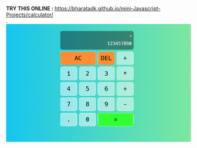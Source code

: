 **TRY THIS ONLINE :** https://bharatadk.github.io/mini-Javascript-Projects/calculator/
<br>.
<img src="https://github.com/bharatadk/mini-Javascript-Projects/blob/main/calculator/screenshot.png">
